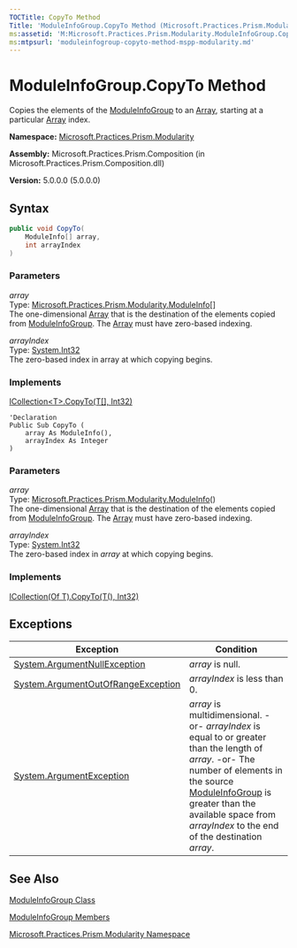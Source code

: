 ```yaml
---
TOCTitle: CopyTo Method
Title: 'ModuleInfoGroup.CopyTo Method (Microsoft.Practices.Prism.Modularity)'
ms:assetid: 'M:Microsoft.Practices.Prism.Modularity.ModuleInfoGroup.CopyTo(Microsoft.Practices.Prism.Modularity.ModuleInfo[],System.Int32)'
ms:mtpsurl: 'moduleinfogroup-copyto-method-mspp-modularity.md'
---
```


# ModuleInfoGroup.CopyTo Method

Copies the elements of the [ModuleInfoGroup](/patterns-practices/reference/moduleinfogroup-class-mspp-modularity) to an [Array](http://msdn.microsoft.com/en-us/library/czz5hkty), starting at a particular [Array](http://msdn.microsoft.com/en-us/library/czz5hkty) index.

**Namespace:** [Microsoft.Practices.Prism.Modularity](/patterns-practices/reference/mspp-modularity-namespace)

**Assembly:** Microsoft.Practices.Prism.Composition (in Microsoft.Practices.Prism.Composition.dll)

**Version:** 5.0.0.0 (5.0.0.0)

## Syntax

```C#
public void CopyTo(
	ModuleInfo[] array,
	int arrayIndex
)
```


### Parameters

*array*  
Type: [Microsoft.Practices.Prism.Modularity.ModuleInfo](https://msdn.microsoft.com/library/microsoft.practices.prism.modularity.moduleinfo)[]  
The one-dimensional [Array](http://msdn.microsoft.com/en-us/library/czz5hkty) that is the destination of the elements copied from [ModuleInfoGroup](/patterns-practices/reference/moduleinfogroup-class-mspp-modularity). The [Array](http://msdn.microsoft.com/en-us/library/czz5hkty) must have zero-based indexing.

*arrayIndex*  
Type: [System.Int32](http://msdn.microsoft.com/en-us/library/td2s409d)  
The zero-based index in array at which copying begins.

### Implements

[ICollection&lt;T&gt;.CopyTo(T[], Int32)](http://msdn.microsoft.com/en-us/library/0efx51xw)


```VB
'Declaration
Public Sub CopyTo ( 
	array As ModuleInfo(),
	arrayIndex As Integer
)
```

### Parameters

*array*  
Type: [Microsoft.Practices.Prism.Modularity.ModuleInfo](https://msdn.microsoft.com/library/microsoft.practices.prism.modularity.moduleinfo)()  
The one-dimensional [Array](http://msdn.microsoft.com/en-us/library/czz5hkty) that is the destination of the elements copied from [ModuleInfoGroup](/patterns-practices/reference/moduleinfogroup-class-mspp-modularity). The [Array](http://msdn.microsoft.com/en-us/library/czz5hkty) must have zero-based indexing.

*arrayIndex*    
Type: [System.Int32](http://msdn.microsoft.com/en-us/library/td2s409d)  
The zero-based index in *array* at which copying begins.

### Implements

[ICollection(Of T).CopyTo(T(), Int32)](http://msdn.microsoft.com/en-us/library/0efx51xw)

## Exceptions

| Exception                                                                                   | Condition                                                                                                                                                                                                                                                                                                                           |
|---------------------------------------------------------------------------------------------|-------------------------------------------------------------------------------------------------------------------------------------------------------------------------------------------------------------------------------------------------------------------------------------------------------------------------------------|
| [System.ArgumentNullException](http://msdn.microsoft.com/en-us/library/27426hcy)       | *array* is null.                                                                                                                                                                                                                                                                                                                      |
| [System.ArgumentOutOfRangeException](http://msdn.microsoft.com/en-us/library/8xt94y6e) | *arrayIndex* is less than 0.                                                                                                                                                                                                                                                                                                          |
| [System.ArgumentException](http://msdn.microsoft.com/en-us/library/3w1b3114)           | *array* is multidimensional. -or- *arrayIndex* is equal to or greater than the length of *array*. -or- The number of elements in the source [ModuleInfoGroup](/patterns-practices/reference/moduleinfogroup-class-mspp-modularity) is greater than the available space from *arrayIndex* to the end of the destination *array*. |


## See Also

[ModuleInfoGroup Class](/patterns-practices/reference/moduleinfogroup-class-mspp-modularity)

[ModuleInfoGroup Members](/patterns-practices/reference/moduleinfogroup-members-mspp-modularity)

[Microsoft.Practices.Prism.Modularity Namespace](/patterns-practices/reference/mspp-modularity-namespace)

